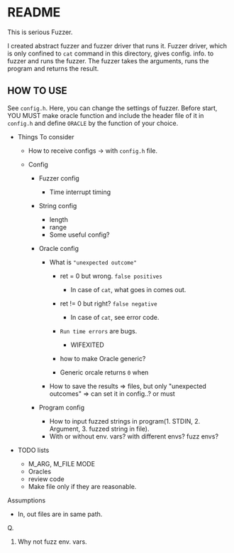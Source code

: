 # README

This is serious Fuzzer.

I created abstract fuzzer and fuzzer driver that runs it. Fuzzer driver, which is only confined to `cat` command in this directory, gives config. info. to fuzzer and runs the fuzzer. The fuzzer takes the arguments, runs the program and returns the result.

## HOW TO USE

See `config.h`. Here, you can change the settings of fuzzer. Before start, YOU MUST make oracle function and include the header file of it in `config.h` and define `ORACLE` by the function of your choice.
 

- Things To consider
  - How to receive configs -> with `config.h` file.

  - Config
    - Fuzzer config
      - Time interrupt timing
    - String config
      - length
      - range
      - Some useful config?
    - Oracle config
      - What is `"unexpected outcome"`
        - ret = 0 but wrong. `false positives`
          - In case of `cat`, what goes in comes out. 
        - ret != 0 but right? `false negative`
          - In case of `cat`, see error code. 
        - `Run time errors` are bugs.


          - WIFEXITED
        - how to make Oracle generic?
        - Generic orcale returns `0` when 
  
      - How to save the results => files, but only "unexpected outcomes" => can set it in config..? or must

    - Program config
      - How to input fuzzed strings in program(1. STDIN, 2. Argument, 3. fuzzed string in file).
      - With or without env. vars? with different envs? fuzz envs?
  
- TODO lists
  - M_ARG, M_FILE MODE
  - Oracles
  - review code
  - Make file only if they are reasonable.

Assumptions
- In, out files are in same path.


Q.
1. Why not fuzz env. vars.